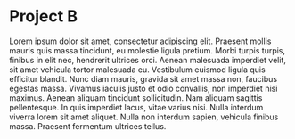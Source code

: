 # Project B

Lorem ipsum dolor sit amet, consectetur adipiscing elit. Praesent mollis mauris quis massa tincidunt, eu molestie ligula pretium. Morbi turpis turpis, finibus in elit nec, hendrerit ultrices orci. Aenean malesuada imperdiet velit, sit amet vehicula tortor malesuada eu. Vestibulum euismod ligula quis efficitur blandit. Nunc diam mauris, gravida sit amet massa non, faucibus egestas massa. Vivamus iaculis justo et odio convallis, non imperdiet nisi maximus. Aenean aliquam tincidunt sollicitudin. Nam aliquam sagittis pellentesque. In quis imperdiet lacus, vitae varius nisi. Nulla interdum viverra lorem sit amet aliquet. Nulla non interdum sapien, vehicula finibus massa. Praesent fermentum ultrices tellus.

